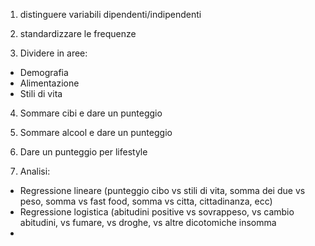 1. distinguere variabili dipendenti/indipendenti

2. standardizzare le frequenze

3. Dividere in aree:

- Demografia
- Alimentazione
- Stili di vita

4. Sommare cibi e dare un punteggio
5. Sommare alcool e dare un punteggio
6. Dare un punteggio per lifestyle

7. Analisi:

- Regressione lineare (punteggio cibo vs stili di vita, somma dei due vs peso, somma vs fast food, somma vs citta, cittadinanza, ecc)
- Regressione logistica (abitudini positive vs sovrappeso, vs cambio abitudini, vs fumare, vs droghe, vs altre dicotomiche insomma
- 
